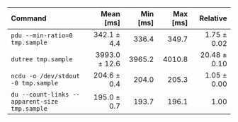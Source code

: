 | Command | Mean [ms] | Min [ms] | Max [ms] | Relative |
|:---|---:|---:|---:|---:|
| `pdu --min-ratio=0 tmp.sample` | 342.1 ± 4.4 | 336.4 | 349.7 | 1.75 ± 0.02 |
| `dutree tmp.sample` | 3993.0 ± 12.6 | 3965.2 | 4010.8 | 20.48 ± 0.10 |
| `ncdu -o /dev/stdout -0 tmp.sample` | 204.6 ± 0.4 | 204.0 | 205.3 | 1.05 ± 0.00 |
| `du --count-links --apparent-size tmp.sample` | 195.0 ± 0.7 | 193.7 | 196.1 | 1.00 |
